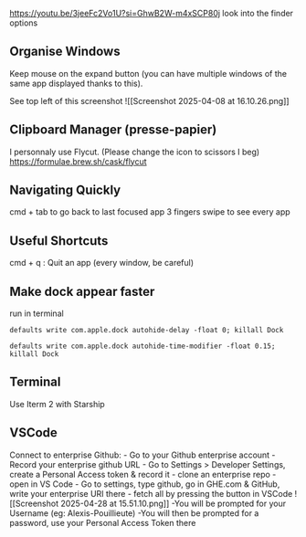 https://youtu.be/3jeeFc2Vo1U?si=GhwB2W-m4xSCP80j
look into the finder options
## Organise Windows
Keep mouse on the expand button (you can have multiple windows of the same app displayed thanks to this). 

See top left of this screenshot
![[Screenshot 2025-04-08 at 16.10.26.png]]
## Clipboard Manager (presse-papier) 
I personnaly use Flycut. (Please change the icon to scissors I beg)
https://formulae.brew.sh/cask/flycut

## Navigating Quickly

cmd + tab to go back to last focused app
3 fingers swipe to see every app

## Useful Shortcuts
cmd + q : Quit an app (every window, be careful)

## Make dock appear faster

run in terminal
```
defaults write com.apple.dock autohide-delay -float 0; killall Dock
```

```
defaults write com.apple.dock autohide-time-modifier -float 0.15; killall Dock
```

## Terminal
Use Iterm 2 with Starship

## VSCode
Connect to enterprise Github:
	- Go to your Github enterprise account
	- Record your enterprise github URL
	- Go to Settings > Developer Settings, create a Personal Access token & record it
	- clone an enterprise repo
	- open in VS Code
	- Go to settings, type github, go in GHE.com & GitHub, write your enterprise URI there
	- fetch all by pressing the button in VSCode
	 ![[Screenshot 2025-04-28 at 15.51.10.png]]
	 -You will be prompted for your Username (eg: Alexis-Pouillieute)
	 -You will then be prompted for a password, use your Personal Access Token there